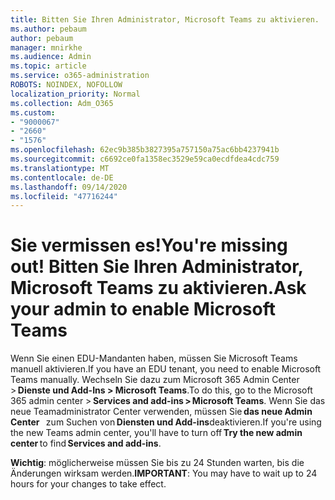 ```yaml
---
title: Bitten Sie Ihren Administrator, Microsoft Teams zu aktivieren.
ms.author: pebaum
author: pebaum
manager: mnirkhe
ms.audience: Admin
ms.topic: article
ms.service: o365-administration
ROBOTS: NOINDEX, NOFOLLOW
localization_priority: Normal
ms.collection: Adm_O365
ms.custom:
- "9000067"
- "2660"
- "1576"
ms.openlocfilehash: 62ec9b385b3827395a757150a75ac6bb4237941b
ms.sourcegitcommit: c6692ce0fa1358ec3529e59ca0ecdfdea4cdc759
ms.translationtype: MT
ms.contentlocale: de-DE
ms.lasthandoff: 09/14/2020
ms.locfileid: "47716244"
---
```

# <a name="youre-missing-out-ask-your-admin-to-enable-microsoft-teams"></a><span data-ttu-id="1574a-102">Sie vermissen es!</span><span class="sxs-lookup"><span data-stu-id="1574a-102">You're missing out!</span></span> <span data-ttu-id="1574a-103">Bitten Sie Ihren Administrator, Microsoft Teams zu aktivieren.</span><span class="sxs-lookup"><span data-stu-id="1574a-103">Ask your admin to enable Microsoft Teams</span></span>

<span data-ttu-id="1574a-104">Wenn Sie einen EDU-Mandanten haben, müssen Sie Microsoft Teams manuell aktivieren.</span><span class="sxs-lookup"><span data-stu-id="1574a-104">If you have an EDU tenant, you need to enable Microsoft Teams manually.</span></span> <span data-ttu-id="1574a-105">Wechseln Sie dazu zum Microsoft 365 Admin Center > **Dienste und Add-Ins > Microsoft Teams**.</span><span class="sxs-lookup"><span data-stu-id="1574a-105">To do this, go to the Microsoft 365 admin center > **Services and add-ins > Microsoft Teams**.</span></span> <span data-ttu-id="1574a-106">Wenn Sie das neue Teamadministrator Center verwenden, müssen Sie **das neue Admin Center**   zum Suchen von **Diensten und Add-ins**deaktivieren.</span><span class="sxs-lookup"><span data-stu-id="1574a-106">If you're using the new Teams admin center, you'll have to turn off **Try the new admin center** to find **Services and add-ins**.</span></span> 

<span data-ttu-id="1574a-107">**Wichtig**: möglicherweise müssen Sie bis zu 24 Stunden warten, bis die Änderungen wirksam werden.</span><span class="sxs-lookup"><span data-stu-id="1574a-107">**IMPORTANT**: You may have to wait up to 24 hours for your changes to take effect.</span></span>